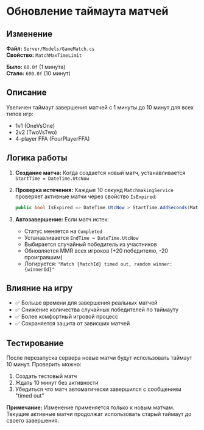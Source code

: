 # Обновление таймаута матчей

## Изменение

**Файл:** `Server/Models/GameMatch.cs`  
**Свойство:** `MatchMaxTimeLimit`

**Было:** `60.0f` (1 минута)  
**Стало:** `600.0f` (10 минут)

## Описание

Увеличен таймаут завершения матчей с 1 минуты до 10 минут для всех типов игр:
- 1v1 (OneVsOne)
- 2v2 (TwoVsTwo) 
- 4-player FFA (FourPlayerFFA)

## Логика работы

1. **Создание матча:** Когда создается новый матч, устанавливается `StartTime = DateTime.UtcNow`

2. **Проверка истечения:** Каждые 10 секунд `MatchmakingService` проверяет активные матчи через свойство `IsExpired`:
   ```csharp
   public bool IsExpired => DateTime.UtcNow > StartTime.AddSeconds(MatchMaxTimeLimit);
   ```

3. **Автозавершение:** Если матч истек:
   - Статус меняется на `Completed`
   - Устанавливается `EndTime = DateTime.UtcNow`
   - Выбирается случайный победитель из участников
   - Обновляется MMR всех игроков (+20 победителю, -20 проигравшим)
   - Логируется: `"Match {MatchId} timed out, random winner: {winnerId}"`

## Влияние на игру

- ✅ Больше времени для завершения реальных матчей
- ✅ Снижение количества случайных победителей по таймауту
- ✅ Более комфортный игровой процесс
- ✅ Сохраняется защита от зависших матчей

## Тестирование

После перезапуска сервера новые матчи будут использовать таймаут 10 минут. Проверить можно:

1. Создать тестовый матч
2. Ждать 10 минут без активности
3. Убедиться что матч автоматически завершился с сообщением "timed out"

**Примечание:** Изменение применяется только к новым матчам. Текущие активные матчи продолжат использовать старый таймаут до своего завершения. 